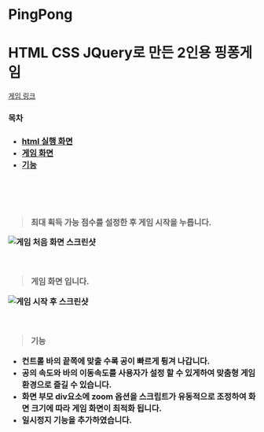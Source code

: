# PingPong
<h1>HTML CSS JQuery로 만든 2인용 핑퐁게임</h1>

<a href="sunx.cafe24.com/pingpong.html">게임 링크</a>

<h3>목차<h3>
  <ul>
    <li><a href="#runScreen">html 실행 화면</a></li>
    <li><a href="#gameScreen">게임 화면</a></li>
    <li><a href="#function">기능</a></li>
  </ul>
<br />
<br />
<br />
<blockquote id="runScreen">최대 획득 가능 점수를 설정한 후 게임 시작을 누릅니다.</blockquote>
<img src="https://user-images.githubusercontent.com/34783191/107016162-f410a980-67e0-11eb-82d5-bb2623988b38.png" alt="게임 처음 화면 스크린샷">
<br />
<br />
<br />
<blockquote id="gameScreen">게임 화면 입니다.</blockquote>
<img src="https://user-images.githubusercontent.com/34783191/107017052-03dcbd80-67e2-11eb-94a7-afebbea2ec16.png" alt="게임 시작 후 스크린샷">
<br />
<br />
<br />
<blockquote id="function">기능</blockquote>
<ul>
<li>컨트롤 바의 끝쪽에 맞출 수록 공이 빠르게 튕겨 나갑니다.</li>
<li>공의 속도와 바의 이동속도를 사용자가 설정 할 수 있게하여 맞춤형 게임 환경으로 즐길 수 있습니다.</li>
<li>화면 부모 div요소에 zoom 옵션을 스크립트가 유동적으로 조정하여 화면 크기에 따라 게임 화면이 최적화 됩니다.</li>
<li>일시정지 기능을 추가하였습니다.</li>
</ul>
